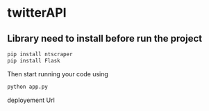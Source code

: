 # twitterAPI
## Library need to install before run the project

```python
pip install ntscraper
pip install Flask
```

Then start running your code using
```python
python app.py
```

deployement Url
